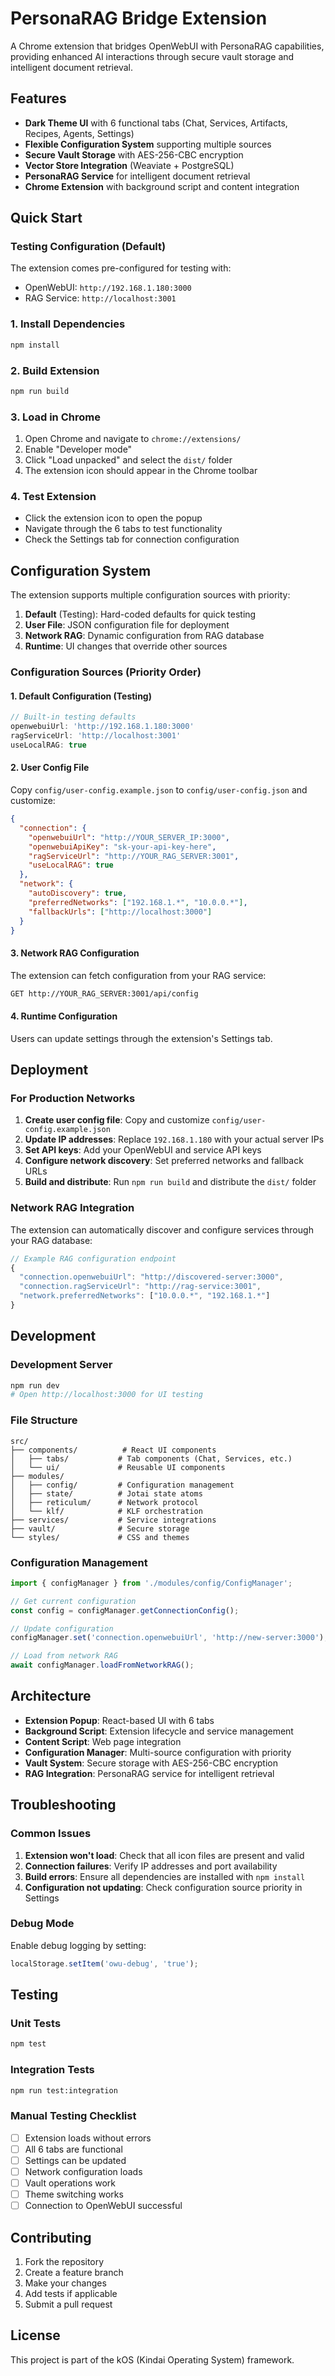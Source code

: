 # PersonaRAG Bridge Extension

A Chrome extension that bridges OpenWebUI with PersonaRAG capabilities, providing enhanced AI interactions through secure vault storage and intelligent document retrieval.

## Features

- **Dark Theme UI** with 6 functional tabs (Chat, Services, Artifacts, Recipes, Agents, Settings)
- **Flexible Configuration System** supporting multiple sources
- **Secure Vault Storage** with AES-256-CBC encryption
- **Vector Store Integration** (Weaviate + PostgreSQL)
- **PersonaRAG Service** for intelligent document retrieval
- **Chrome Extension** with background script and content integration

## Quick Start

### Testing Configuration (Default)
The extension comes pre-configured for testing with:
- OpenWebUI: `http://192.168.1.180:3000`
- RAG Service: `http://localhost:3001`

### 1. Install Dependencies
```bash
npm install
```

### 2. Build Extension
```bash
npm run build
```

### 3. Load in Chrome
1. Open Chrome and navigate to `chrome://extensions/`
2. Enable "Developer mode"
3. Click "Load unpacked" and select the `dist/` folder
4. The extension icon should appear in the Chrome toolbar

### 4. Test Extension
- Click the extension icon to open the popup
- Navigate through the 6 tabs to test functionality
- Check the Settings tab for connection configuration

## Configuration System

The extension supports multiple configuration sources with priority:

1. **Default** (Testing): Hard-coded defaults for quick testing
2. **User File**: JSON configuration file for deployment
3. **Network RAG**: Dynamic configuration from RAG database
4. **Runtime**: UI changes that override other sources

### Configuration Sources (Priority Order)

#### 1. Default Configuration (Testing)
```typescript
// Built-in testing defaults
openwebuiUrl: 'http://192.168.1.180:3000'
ragServiceUrl: 'http://localhost:3001'
useLocalRAG: true
```

#### 2. User Config File
Copy `config/user-config.example.json` to `config/user-config.json` and customize:

```json
{
  "connection": {
    "openwebuiUrl": "http://YOUR_SERVER_IP:3000",
    "openwebuiApiKey": "sk-your-api-key-here",
    "ragServiceUrl": "http://YOUR_RAG_SERVER:3001",
    "useLocalRAG": true
  },
  "network": {
    "autoDiscovery": true,
    "preferredNetworks": ["192.168.1.*", "10.0.0.*"],
    "fallbackUrls": ["http://localhost:3000"]
  }
}
```

#### 3. Network RAG Configuration
The extension can fetch configuration from your RAG service:
```bash
GET http://YOUR_RAG_SERVER:3001/api/config
```

#### 4. Runtime Configuration
Users can update settings through the extension's Settings tab.

## Deployment

### For Production Networks
1. **Create user config file**: Copy and customize `config/user-config.example.json`
2. **Update IP addresses**: Replace `192.168.1.180` with your actual server IPs
3. **Set API keys**: Add your OpenWebUI and service API keys
4. **Configure network discovery**: Set preferred networks and fallback URLs
5. **Build and distribute**: Run `npm run build` and distribute the `dist/` folder

### Network RAG Integration
The extension can automatically discover and configure services through your RAG database:

```typescript
// Example RAG configuration endpoint
{
  "connection.openwebuiUrl": "http://discovered-server:3000",
  "connection.ragServiceUrl": "http://rag-service:3001",
  "network.preferredNetworks": ["10.0.0.*", "192.168.1.*"]
}
```

## Development

### Development Server
```bash
npm run dev
# Open http://localhost:3000 for UI testing
```

### File Structure
```
src/
├── components/          # React UI components
│   ├── tabs/           # Tab components (Chat, Services, etc.)
│   └── ui/             # Reusable UI components
├── modules/
│   ├── config/         # Configuration management
│   ├── state/          # Jotai state atoms
│   ├── reticulum/      # Network protocol
│   └── klf/            # KLF orchestration
├── services/           # Service integrations
├── vault/              # Secure storage
└── styles/             # CSS and themes
```

### Configuration Management
```typescript
import { configManager } from './modules/config/ConfigManager';

// Get current configuration
const config = configManager.getConnectionConfig();

// Update configuration
configManager.set('connection.openwebuiUrl', 'http://new-server:3000');

// Load from network RAG
await configManager.loadFromNetworkRAG();
```

## Architecture

- **Extension Popup**: React-based UI with 6 tabs
- **Background Script**: Extension lifecycle and service management
- **Content Script**: Web page integration
- **Configuration Manager**: Multi-source configuration with priority
- **Vault System**: Secure storage with AES-256-CBC encryption
- **RAG Integration**: PersonaRAG service for intelligent retrieval

## Troubleshooting

### Common Issues

1. **Extension won't load**: Check that all icon files are present and valid
2. **Connection failures**: Verify IP addresses and port availability
3. **Build errors**: Ensure all dependencies are installed with `npm install`
4. **Configuration not updating**: Check configuration source priority in Settings

### Debug Mode
Enable debug logging by setting:
```typescript
localStorage.setItem('owu-debug', 'true');
```

## Testing

### Unit Tests
```bash
npm test
```

### Integration Tests
```bash
npm run test:integration
```

### Manual Testing Checklist
- [ ] Extension loads without errors
- [ ] All 6 tabs are functional
- [ ] Settings can be updated
- [ ] Network configuration loads
- [ ] Vault operations work
- [ ] Theme switching works
- [ ] Connection to OpenWebUI successful

## Contributing

1. Fork the repository
2. Create a feature branch
3. Make your changes
4. Add tests if applicable
5. Submit a pull request

## License

This project is part of the kOS (Kindai Operating System) framework. 